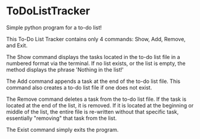 # ToDoListTracker
Simple python program for a to-do list!

This To-Do List Tracker contains only 4 commands:
Show, Add, Remove, and Exit.

The Show command displays the tasks located in the to-do list file
in a numbered format via the terminal. If no list exists, or the list
is empty, the method displays the phrase 'Nothing in the list!'

The Add command appends a task at the end of the to-do list file.
This command also creates a to-do list file if one does not exist.

The Remove command deletes a task from the to-do list file.
If the task is located at the end of the list, it is removed.
If it is located at the beginning or middle of the list, the entire file is
re-written without that specific task, essentially "removing" that task
from the list.

The Exist command simply exits the program.
